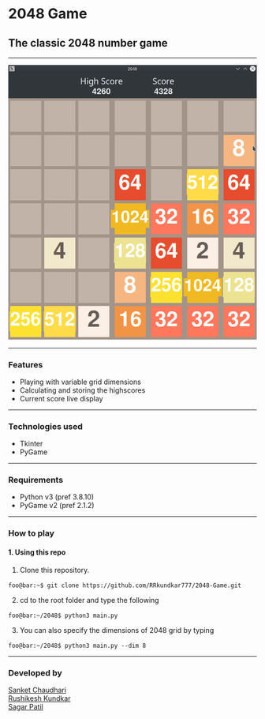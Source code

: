 # 2048 Game
## The classic 2048 number game

<hr />
<div>
    <img src="screenshots/1.png" style="align:center;" />
</div>
<hr />

### Features

 - Playing with variable grid dimensions
 - Calculating and storing the highscores
 - Current score live display

<hr />

### Technologies used

- Tkinter
- PyGame

<hr />

### Requirements

- Python v3 (pref 3.8.10)
- PyGame v2 (pref 2.1.2)

<hr />

### How to play
#### 1. Using this repo
1. Clone this repository.
```console
foo@bar:~$ git clone https://github.com/RRkundkar777/2048-Game.git
```
2. cd to the root folder and type the following
```console
foo@bar:~/2048$ python3 main.py
```

3. You can also specify the dimensions of 2048 grid by typing 
```console
foo@bar:~/2048$ python3 main.py --dim 8
```
<hr />

### Developed by
[Sanket Chaudhari](https://github.com/sanket190/) <br>
[Rushikesh Kundkar](https://github.com/RRkundkar777) <br>
[Sagar Patil](https://github.com/sagargpatil62/) <br>